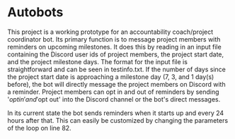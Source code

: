# Autobots

This project is a working prototype for an accountability coach/project coordinator bot. Its primary function
is to message project members with reminders on upcoming milestones. It does this by reading in an input file 
containing the Discord user ids of project members, the project start date, and the project milestone days. The
format for the input file is straightforward and can be seen in testinfo.txt. If the number of days since the 
project start date is approaching a milestone day (7, 3, and 1 day(s) before), the bot will directly message
the project members on Discord with a reminder. Project members can opt in and out of reminders by sending
'$opt in' and '$opt out' into the Discord channel or the bot's direct messages.

In its current state the bot sends reminders when it starts up and every 24 hours after that. This can easily be customized by 
changing the parameters of the loop on line 82.

